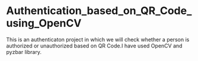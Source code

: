 # Authentication_based_on_QR_Code_using_OpenCV
This is an authenticaton project in which we will check whether a person is authorized or unauthorized based on QR Code.I have used OpenCV and pyzbar library.
